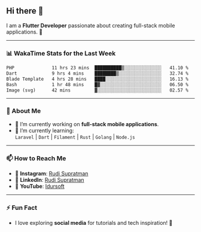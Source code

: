 ## Hi there 👋

I am a **Flutter Developer** passionate about creating full-stack mobile applications. 🚀

---

### 📊 WakaTime Stats for the Last Week
<!--START_SECTION:waka-->

```txt
PHP              11 hrs 23 mins  ██████████▒░░░░░░░░░░░░░░   41.10 %
Dart             9 hrs 4 mins    ████████▒░░░░░░░░░░░░░░░░   32.74 %
Blade Template   4 hrs 28 mins   ████░░░░░░░░░░░░░░░░░░░░░   16.13 %
Bash             1 hr 48 mins    █▓░░░░░░░░░░░░░░░░░░░░░░░   06.50 %
Image (svg)      42 mins         ▓░░░░░░░░░░░░░░░░░░░░░░░░   02.57 %
```

<!--END_SECTION:waka-->

---

### 🌱 About Me
- 🔭 I’m currently working on **full-stack mobile applications**.
- 🌱 I’m currently learning:  
  `Laravel` | `Dart` | `Filament` | `Rust` | `Golang` | `Node.js`

---

### 📫 How to Reach Me
- 💬 **Instagram**: [Rudi Supratman](https://www.instagram.com/rudisupratman97)  
- 💼 **LinkedIn**: [Rudi Supratman](https://www.linkedin.com/in/rudi-supratman-324233281)  
- 🎥 **YouTube**: [Idursoft](https://www.youtube.com/@adde5863)

---

### ⚡ Fun Fact
- I love exploring **social media** for tutorials and tech inspiration! 🎥
